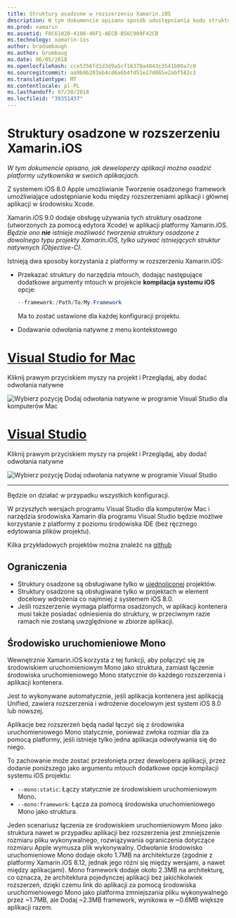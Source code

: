 ```yaml
---
title: Struktury osadzone w rozszerzeniu Xamarin.iOS
description: W tym dokumencie opisano sposób udostępniania kodu struktury osadzone w aplikacji platformy Xamarin.iOS. Można to zrobić przy użyciu narzędzia mtouch lub odwołania natywne.
ms.prod: xamarin
ms.assetid: F8C61020-4106-46F1-AECB-B56C909F42CB
ms.technology: xamarin-ios
author: bradumbaugh
ms.author: brumbaug
ms.date: 06/05/2018
ms.openlocfilehash: cce5356fd1d3d9a5cf16370a4843c3541b00a7c0
ms.sourcegitcommit: aa9b9b203ab4cd6a6b4fd51e27d865e2abf582c1
ms.translationtype: MT
ms.contentlocale: pl-PL
ms.lasthandoff: 07/30/2018
ms.locfileid: "39351437"
---
```

# <a name="embedded-frameworks-in-xamarinios"></a>Struktury osadzone w rozszerzeniu Xamarin.iOS

_W tym dokumencie opisano, jak deweloperzy aplikacji można osadzić platformy użytkownika w swoich aplikacjach._

Z systemem iOS 8.0 Apple umożliwianie Tworzenie osadzonego framework umożliwiające udostępnianie kodu między rozszerzeniami aplikacji i głównej aplikacji w środowisku Xcode.

Xamarin.iOS 9.0 dodaje obsługę używania tych struktury osadzone (utworzonych za pomocą edytora Xcode) w aplikacji platformy Xamarin.iOS. *Będzie ono **nie** istnieje możliwość tworzenia struktury osadzone z dowolnego typu projekty Xamarin.iOS, tylko używać istniejących struktur natywnych (Objective-C).*

Istnieją dwa sposoby korzystania z platformy w rozszerzeniu Xamarin.iOS:

- Przekazać struktury do narzędzia mtouch, dodając następujące dodatkowe argumenty mtouch w projekcie **kompilacja systemu iOS** opcje:

  ```csharp
  --framework:/Path/To/My.Framework
  ```

  Ma to zostać ustawione dla każdej konfiguracji projektu.

- Dodawanie odwołania natywne z menu kontekstowego

# <a name="visual-studio-for-mactabvsmac"></a>[Visual Studio for Mac](#tab/vsmac)

Kliknij prawym przyciskiem myszy na projekt i Przeglądaj, aby dodać odwołania natywne

![](embedded-frameworks-images/xam-native-refs.png "Wybierz pozycję Dodaj odwołania natywne w programie Visual Studio dla komputerów Mac")

# <a name="visual-studiotabvswin"></a>[Visual Studio](#tab/vswin)

Kliknij prawym przyciskiem myszy na projekt i Przeglądaj, aby dodać odwołania natywne

![](embedded-frameworks-images/vs-native-refs.png "Wybierz pozycję Dodaj odwołania natywne w programie Visual Studio")

-----

  Będzie on działać w przypadku wszystkich konfiguracji.

W przyszłych wersjach programu Visual Studio dla komputerów Mac i narzędzia środowiska Xamarin dla programu Visual Studio będzie możliwe korzystanie z platformy z poziomu środowiska IDE (bez ręcznego edytowania plików projektu).

Kilka przykładowych projektów można znaleźć na [github](https://github.com/rolfbjarne/embedded-frameworks)

## <a name="limitations"></a>Ograniczenia

- Struktury osadzone są obsługiwane tylko w [ujednoliconej](~/cross-platform/macios/unified/index.md) projektów.
- Struktury osadzone są obsługiwane tylko w projektach w element docelowy wdrożenia co najmniej z systemem iOS 8.0.
- Jeśli rozszerzenie wymaga platforma osadzonych, w aplikacji kontenera musi także posiadać odniesienia do struktury, w przeciwnym razie ramach nie zostaną uwzględnione w zbiorze aplikacji.

## <a name="the-mono-runtime"></a>Środowisko uruchomieniowe Mono

Wewnętrznie Xamarin.iOS korzysta z tej funkcji, aby połączyć się ze środowiskiem uruchomieniowym Mono jako struktura, zamiast łączenie środowiska uruchomieniowego Mono statycznie do każdego rozszerzenia i aplikacji kontenera.

Jest to wykonywane automatycznie, jeśli aplikacja kontenera jest aplikacją Unified, zawiera rozszerzenia i wdrożenie docelowym jest system iOS 8.0 lub nowszej.

Aplikacje bez rozszerzeń będą nadal łączyć się z środowiska uruchomieniowego Mono statycznie, ponieważ zwłoka rozmiar dla za pomocą platformy, jeśli istnieje tylko jedna aplikacja odwoływania się do niego.

To zachowanie może zostać przesłonięta przez dewelopera aplikacji, przez dodanie poniższego jako argumentu mtouch dodatkowe opcje kompilacji systemu iOS projektu:

- `--mono:static`: Łączy statycznie ze środowiskiem uruchomieniowym Mono.
- `--mono:framework`: Łącza za pomocą środowiska uruchomieniowego Mono jako struktura.

Jeden scenariusz łączenia ze środowiskiem uruchomieniowym Mono jako struktura nawet w przypadku aplikacji bez rozszerzenia jest zmniejszenie rozmiaru pliku wykonywalnego, rozwiązywania ograniczenia dotyczące rozmiaru Apple wymusza plik wykonywalny. Odwołanie środowisko uruchomieniowe Mono dodaje około 1.7MB na architekturze (zgodnie z platformy Xamarin.iOS 8.12, jednak jego różni się między wersjami, a nawet między aplikacjami). Mono framework dodaje około 2.3MB na architekturę, co oznacza, że architektura pojedynczej aplikacji bez jakichkolwiek rozszerzeń, dzięki czemu link do aplikacji za pomocą środowiska uruchomieniowego Mono jako platforma zmniejszania pliku wykonywalnego przez ~1.7MB, ale Dodaj ~2.3MB framework, wynikowa w ~0.6MB większe aplikacji razem.

